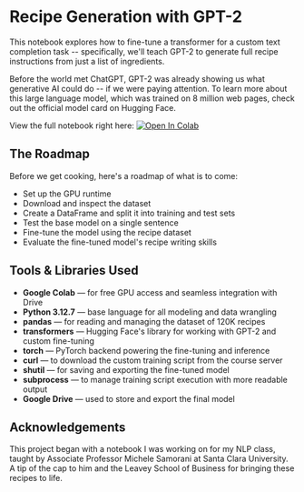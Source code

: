 # Recipe Generation with GPT-2

This notebook explores how to fine-tune a transformer for a custom text completion task -- specifically, we'll teach GPT-2 to generate full recipe instructions from just a list of ingredients.

Before the world met ChatGPT, GPT-2 was already showing us what generative AI could do -- if we were paying attention. To learn more about this large language model, which was trained on 8 million web pages, check out the official model card on Hugging Face.

View the full notebook right here:
[![Open In Colab](https://colab.research.google.com/assets/colab-badge.svg)](https://colab.research.google.com/drive/1X0qB6o99g5L_YJ7Jp9HKzEWuPPn_64uz?usp=sharing)

## The Roadmap

Before we get cooking, here's a roadmap of what is to come:

- Set up the GPU runtime
- Download and inspect the dataset
- Create a DataFrame and split it into training and test sets
- Test the base model on a single sentence
- Fine-tune the model using the recipe dataset
- Evaluate the fine-tuned model's recipe writing skills

## Tools & Libraries Used

- **Google Colab** — for free GPU access and seamless integration with Drive  
- **Python 3.12.7** — base language for all modeling and data wrangling  
- **pandas** — for reading and managing the dataset of 120K recipes  
- **transformers** — Hugging Face's library for working with GPT-2 and custom fine-tuning  
- **torch** — PyTorch backend powering the fine-tuning and inference  
- **curl** — to download the custom training script from the course server  
- **shutil** — for saving and exporting the fine-tuned model  
- **subprocess** — to manage training script execution with more readable output  
- **Google Drive** — used to store and export the final model

## Acknowledgements

This project began with a notebook I was working on for my NLP class, taught by  Associate Professor Michele Samorani at Santa Clara University. A tip of the cap to him and the Leavey School of Business for bringing these recipes to life.
